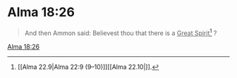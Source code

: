# Alma 18:26

> And then Ammon said: Believest thou that there is a <u>Great Spirit</u>[^a] ?

[Alma 18:26](https://www.churchofjesuschrist.org/study/scriptures/bofm/alma/18?lang=eng&id=p26#p26)


[^a]: [[Alma 22.9|Alma 22:9 (9–10)]][[Alma 22.10|]].  
